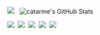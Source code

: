 <img src="https://github-readme-stats.vercel.app/api/top-langs/?username=catarme&hide=PHP&line_height=30&theme" />&nbsp;&nbsp;
<img src="https://github-readme-stats.vercel.app/api?username=catarme&&show_icons=true&line_height=30&v=5&theme&hide=contribs,issues" alt="catarme's GitHub Stats" />  

<img src="https://img.shields.io/badge/-VS%20Code-007ACC?label=%20&logo=Visual%20Studio%20Code&labelColor=white&logoColor=007ACC&style=for-the-badge&logoWidth=15">&nbsp;
<img src="https://img.shields.io/badge/-PYTHON-3776AB?label=%20&logo=Python&labelColor=white&logoColor=3776AB&style=for-the-badge&logoWidth=15">&nbsp;
<img src="https://img.shields.io/badge/-C-A8B9CC?label=%20&logo=C&labelColor=white&logoColor=A8B9CC&style=for-the-badge&logoWidth=15">&nbsp;
<img src="https://img.shields.io/badge/-HTML-E34F26?label=%20&logo=HTML5&labelColor=white&logoColor=E34F26&style=for-the-badge&logoWidth=15">&nbsp;
<img src="https://img.shields.io/badge/-CSS-3776AB?label=%20&logo=CSS3&labelColor=white&logoColor=3776AB&style=for-the-badge&logoWidth=15">&nbsp;

<!--
**catarme/catarme** is a ✨ _special_ ✨ repository because its `README.md` (this file) appears on your GitHub profile.

Here are some ideas to get you started:

- 🔭 I’m currently working on ...
- 🌱 I’m currently learning ...
- 👯 I’m looking to collaborate on ...
- 🤔 I’m looking for help with ...
- 💬 Ask me about ...
- 📫 How to reach me: ...
- 😄 Pronouns: ...
- ⚡ Fun fact: ...
-->
